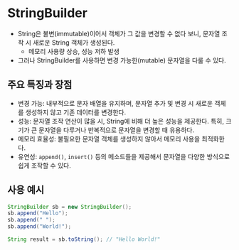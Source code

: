 # StringBuilder
- String은 불변(immutable)이어서 객체가 그 값을 변경할 수 없다 보니, 문자열 조작 시 새로운 String 객체가 생성된다.
	- 메모리 사용량 상승, 성능 저하 발생
- 그러나 StringBuilder를 사용하면 변경 가능한(mutable) 문자열을 다룰 수 있다.

## 주요 특징과 장점
- 변경 가능: 내부적으로 문자 배열을 유지하며, 문자열 추가 및 변경 시 새로운 객체를 생성하지 않고 기존 데이터를 변경한다.
- 성능: 문자열 조작 연산이 많을 시, String에 비해 더 높은 성능을 제공한다. 특히, 크기가 큰 문자열을 다루거나 반복적으로 문자열을 변경할 때 유용하다.
- 메모리 효율성: 불필요한 문자열 객체를 생성하지 않아서 메모리 사용을 최적화한다.
- 유연성: `append()`, `insert()` 등의 메소드들을 제공해서 문자열을 다양한 방식으로 쉽게 조작할 수 있다.

## 사용 예시
```java
StringBuilder sb = new StringBuilder();
sb.append("Hello");
sb.append(" ");
sb.append("World!");

String result = sb.toString(); // "Hello World!"
```